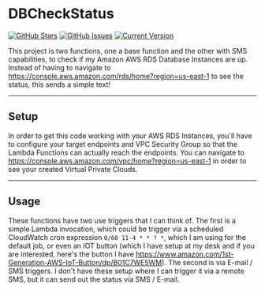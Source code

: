 # DBCheckStatus

[![GitHub Stars](https://img.shields.io/github/stars/mhorger3/DBCheckStatus.svg)](https://github.com/mhorger3/DBCheckStatus/stargazers) [![GitHub Issues](https://img.shields.io/github/issues/mhorger3/DBCheckStatus.svg)](https://github.com/mhorger3/DBCheckStatus/issues) [![Current Version](https://img.shields.io/badge/version-1.0.1-green.svg)](https://github.com/mhorger3/DBCheckStatus)


This project is two functions, one a base function and the other with SMS capabilities, to check if my Amazon AWS RDS Database Instances are up. Instead of having to navigate to https://console.aws.amazon.com/rds/home?region=us-east-1 to see the status, this sends a simple text!

---

## Setup

In order to get this code working with your AWS RDS Instances, you'll have to configure your target endpoints and VPC Security Group so that the Lambda Functions can actually reach the endpoints. You can navigate to https://console.aws.amazon.com/vpc/home?region=us-east-1 in order to see your created Virtual Private Clouds.

---

## Usage

These functions have two use triggers that I can think of. The first is a simple Lambda invocation, which could be trigger via a scheduled CloudWatch cron expression `0/60 11-4 * * ? *`, which I am using for the default job, or even an IOT button (which I have setup at my desk and if you are interested, here's the button I have https://www.amazon.com/1st-Generation-AWS-IoT-Button/dp/B01C7WE5WM). The second is via E-mail / SMS triggers. I don't have these setup where I can trigger it via a remote SMS, but it can send out the status via SMS / E-mail. 

